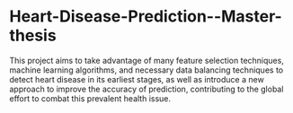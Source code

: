 # Heart-Disease-Prediction--Master-thesis
This project aims to take advantage of many feature selection techniques, machine  learning algorithms, and necessary data balancing techniques to detect heart disease in  its earliest stages, as well as introduce a new approach to improve the accuracy of  prediction, contributing to the global effort to combat this prevalent health issue.
